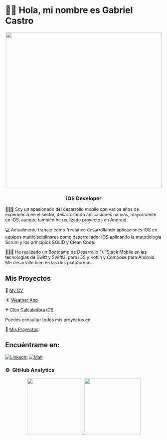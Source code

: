 #  👋🏻 Hola, mi nombre es Gabriel Castro

<div id="header" align="center">
  <img src="https://user-images.githubusercontent.com/74038190/229223263-cf2e4b07-2615-4f87-9c38-e37600f8381a.gif" width="500"/>
</div>

<div id="header" align="center">

### iOS Developer
</div

🧑🏻‍💻 Soy un apasionado del desarrollo mobile con varios años de experiencia en el sector, desarrollando aplicaciones nativas, mayormente en iOS, aunque también he realizado proyectos en Android.

💻 Actualmente trabajo como freelance desarrollando aplicaciones iOS en equipos multidisciplinares como desarrollador iOS aplicando la metodología Scrum y los principios SOLID y Clean Code.

🧑🏻‍💻 He realizado un Bootcamp de Desarrollo FullStack Mobile en las tecnologías de Swift y SwiftUI para iOS y Kotlin y Compose para Android. Me desarrollo bien en las dos plataformas.

## Mis Proyectos
 📑 [My CV](https://github.com/gcalvarez93/my-cv)
 
 ☀️ [Weather App](https://github.com/gcalvarez93/weather-ios-app)

 ➕ [Clon Calculadora iOS](https://github.com/gcalvarez93/calculadora-ios)

 Puedes consultar todos mis proyectos en: 

💼 [Mis Proyectos](https://github.com/gcalvarez93?tab=repositories)

## Encuéntrame en:
[![LinkedIn](https://img.shields.io/badge/Gabriel_Castro-0077B5?style=for-the-badge&logo=linkedin&logoColor=white&labelColor=101010)](https://www.linkedin.com/in/gabriel-castro-alvarez)
[![Malt](https://img.shields.io/badge/Gabriel_Castro-FF0000?style=for-the-badge&logo=malt&logoColor=white&labelColor=101010)](https://www.malt.es/profile/gabrielcastroalvarez)


### ⚙️ &nbsp;GitHub Analytics

<p align="center">
<a href="https://github.com/gcalvarez93">
  <img height="180em" src="https://github-readme-stats-eight-theta.vercel.app/api?username=gcalvarez93&show_icons=true&theme=algolia&include_all_commits=true&count_private=true"/>
  <img height="180em" src="https://github-readme-stats-eight-theta.vercel.app/api/top-langs/?username=gcalvarez93&layout=compact&langs_count=8&theme=algolia"/>
</a>
</p>
